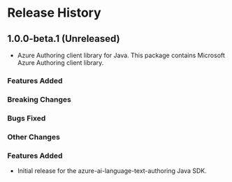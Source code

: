 # Release History

## 1.0.0-beta.1 (Unreleased)

- Azure Authoring client library for Java. This package contains Microsoft Azure Authoring client library.

### Features Added

### Breaking Changes

### Bugs Fixed

### Other Changes
### Features Added

- Initial release for the azure-ai-language-text-authoring Java SDK.
